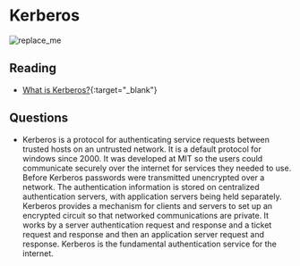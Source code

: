# Kerberos

![replace_me](https://external-content.duckduckgo.com/iu/?u=https%3A%2F%2Ftse2.mm.bing.net%2Fth%3Fid%3DOIP.GzWDHLVSmTtxN_Ocf4uYzQHaEO%26pid%3DApi&f=1)

## Reading

- [What is Kerberos?](https://www.techtarget.com/searchsecurity/definition/Kerberos){:target="_blank"}

## Questions
- Kerberos is a protocol for authenticating service requests between trusted hosts on an untrusted network. It is a default protocol for windows since 2000. It was developed at MIT so the users could communicate securely over the internet for services they needed to use. Before Kerberos passwords were transmitted unencrypted over a network. The authentication information is stored on centralized authentication servers, with application servers being held separately. Kerberos provides a mechanism for clients and servers to set up an encrypted circuit so that networked communications are private. It works by a server authentication request and response and a ticket request and response and then an application server request and response. Kerberos is the fundamental authentication service for the internet.